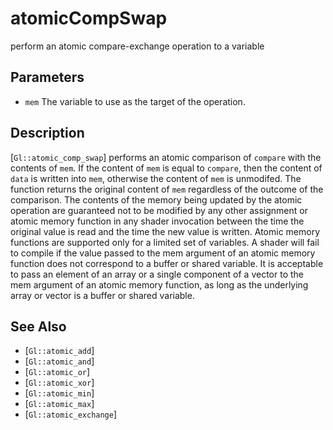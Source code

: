 # atomicCompSwap
perform an atomic compare-exchange operation to a variable

## Parameters
- `mem`
  The variable to use as the target of the operation.

## Description
[`Gl::atomic_comp_swap`] performs an atomic comparison of `compare`
  with the contents of `mem`. If the content of `mem` is equal to
  `compare`, then the content of `data` is written into `mem`, otherwise
  the content of `mem` is unmodifed. The function returns the original
  content of `mem` regardless of the outcome of the comparison. The
  contents of the memory being updated by the atomic operation are
  guaranteed not to be modified by any other assignment or atomic memory
  function in any shader invocation between the time the original value
  is read and the time the new value is written.
Atomic memory functions are supported only for a limited set of
  variables. A shader will fail to compile if the value passed to the
  mem argument of an atomic memory function does not correspond to a
  buffer or shared variable. It is acceptable to pass an element of an
  array or a single component of a vector to the mem argument of an
  atomic memory function, as long as the underlying array or vector is a
  buffer or shared variable.

## See Also
- [`Gl::atomic_add`]
- [`Gl::atomic_and`]
- [`Gl::atomic_or`]
- [`Gl::atomic_xor`]
- [`Gl::atomic_min`]
- [`Gl::atomic_max`]
- [`Gl::atomic_exchange`]
